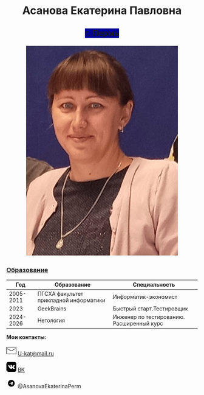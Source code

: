  <h1 style="text-align:center;"> Асанова Екатерина Павловна </h1> 

 <h2 style="text-align:center;"> <span style="background-color:#000099"> г. Пермь  </span> 

![Фотография](/assets/Foto.jpg) 

### <u> Образование </u>

|Год |Образование|Специальность|
|-----|--------|---|
|2005-2011|ПГСХА факультет прикладной информатики|Информатик-экономист|
|2023|GeekBrains |Быстрый старт.Тестировщик|
|2024-2026|Нетология |Инженер по тестированию. Расширенный курс|

  **Мои контакты:**

  ![Логотип Mail](/assets/icons8-почта-26.png) U-kat@mail.ru

 ![Логотип ВК](/assets/icons8-vk-26.png) [ВК](https://vk.com/id3618702/ "Асанова (Ушакова) Екатерина") 

 ![Логотип  Телеграмм](/assets/icons8-телеграм-26.png) @AsanovaEkaterinaPerm


 
 


